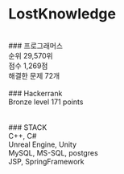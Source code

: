 # LostKnowledge
<br>
### 프로그래머스 <br>
순위 29,570위 <br>
점수 1,269점 <br>
해결한 문제 72개 <br>
<br>
### Hackerrank <br>
Bronze level
171 points <br>
<br>
<br>
### STACK <br>
C++, C# <br>
Unreal Engine, Unity <br>
MySQL, MS-SQL, postgres <br>
JSP, SpringFramework
